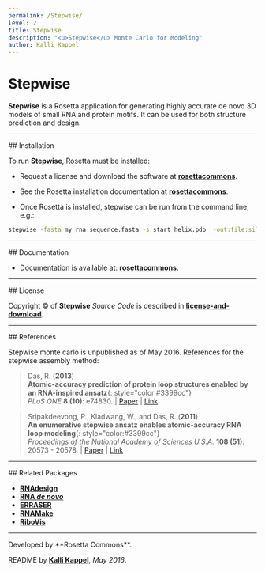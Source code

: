 ```yaml
---
permalink: /Stepwise/
level: 2
title: Stepwise
description: "<u>Stepwise</u> Monte Carlo for Modeling"
author: Kalli Kappel
---
```


# Stepwise

**Stepwise** is a Rosetta application for generating highly accurate de novo 3D models of small RNA and protein motifs. It can be used for both structure prediction and design. 

<hr/>
## Installation

To run **Stepwise**, Rosetta must be installed:

- Request a license and download the software at [**rosettacommons**](https://www.rosettacommons.org/software/license-and-download).

- See the Rosetta installation documentation at [**rosettacommons**](https://www.rosettacommons.org/docs/latest/getting_started/Getting-Started).

- Once Rosetta is installed, stepwise can be run from the command line, e.g.:

```bash
stepwise -fasta my_rna_sequence.fasta -s start_helix.pdb  -out:file:silent swm_rebuild.out
```

<hr/>
## Documentation

* Documentation is available at: [**rosettacommons**](https://www.rosettacommons.org/docs/latest/application_documentation/stepwise/stepwise_monte_carlo/stepwise).

<hr/>
## License

Copyright &copy; of **Stepwise** _Source Code_ is described in [**license-and-download**](https://www.rosettacommons.org/software/license-and-download).

<hr/>
## References

Stepwise monte carlo is unpublished as of May 2016. References for the stepwise assembly method:

> Das, R. (**2013**)<br/>
>**Atomic-accuracy prediction of protein loop structures enabled by an RNA-inspired ansatz**{: style="color:#3399cc"}<br/>
>*PLoS ONE* **8 (10)**: e74830. | [Paper](https://daslab.stanford.edu/site_data/pub_pdf/2013_Das_PLOSOne.pdf) | [Link](http://journals.plos.org/plosone/article?id=10.1371/journal.pone.0074830)

>Sripakdeevong, P., Kladwang, W., and Das, R. (**2011**)<br/>
>**An enumerative stepwise ansatz enables atomic-accuracy RNA loop modeling**{: style="color:#3399cc"}<br/>
>*Proceedings of the National Academy of Sciences U.S.A.* **108 (51)**: 20573 - 20578. | [Paper](https://daslab.stanford.edu/site_data/pub_pdf/2012_Sripakdeevong_PNAS.pdf) | [Link](http://www.pnas.org/content/108/51/20573)

<hr/>
## Related Packages

* [**RNAdesign**](/RNAdesign/)
* [**RNA _de novo_**](/RNAdenovo/)
* [**ERRASER**](/ERRASER/)
* [**RNAMake**](/RNAMake/)
* [**RiboVis**](/RiboVis/)

<hr/>
Developed by **Rosetta Commons**.

README by [**Kalli Kappel**](https://github.com/kkappel1), *May 2016*.

